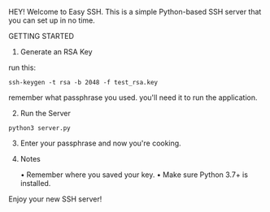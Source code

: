 HEY! Welcome to Easy SSH. This is a simple Python-based SSH server that you can set up in no time.

GETTING STARTED

1. Generate an RSA Key

run this:

``` ssh-keygen -t rsa -b 2048 -f test_rsa.key ```

remember what passphrase you used.  you'll need it to run the application.

2.	Run the Server

``` python3 server.py ```

3. Enter your passphrase and now you're cooking.

4. Notes

	•	Remember where you saved your key.
	•	Make sure Python 3.7+ is installed.

Enjoy your new SSH server!
